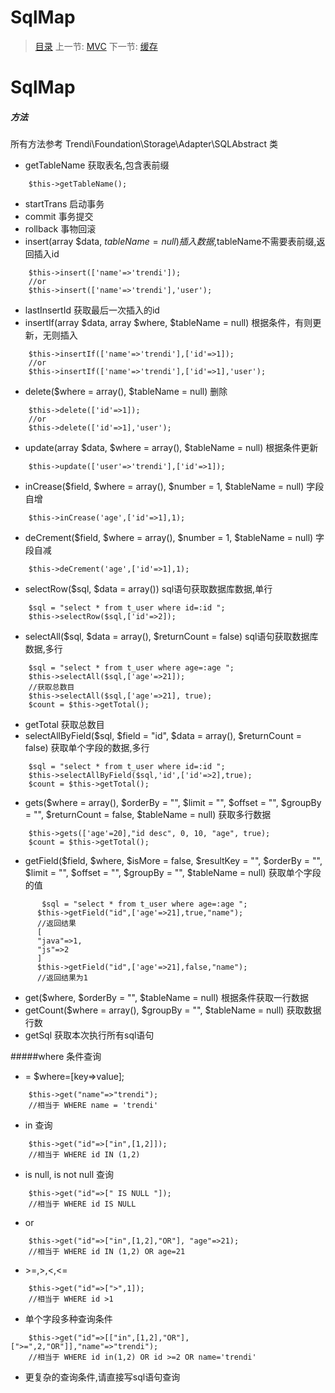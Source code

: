 #  SqlMap

   > [目录](<index.md>)
   > 上一节: [MVC](2.2.md)
   > 下一节: [缓存](2.4.md)


   SqlMap
========

##### 方法

所有方法参考 Trendi\Foundation\Storage\Adapter\SQLAbstract 类

* getTableName 获取表名,包含表前缀
```
    $this->getTableName();
```
* startTrans 启动事务
* commit 事务提交
* rollback 事物回滚
* insert(array $data, $tableName = null) 插入数据,$tableName不需要表前缀,返回插入id
```
    $this->insert(['name'=>'trendi']);
    //or
    $this->insert(['name'=>'trendi'],'user');
```
* lastInsertId 获取最后一次插入的id
* insertIf(array $data, array $where, $tableName = null) 根据条件，有则更新，无则插入
```
    $this->insertIf(['name'=>'trendi'],['id'=>1]);
    //or
    $this->insertIf(['name'=>'trendi'],['id'=>1],'user');
```
* delete($where = array(), $tableName = null) 删除
```
    $this->delete(['id'=>1]);
    //or
    $this->delete(['id'=>1],'user');
```
* update(array $data, $where = array(), $tableName = null) 根据条件更新
```
    $this->update(['user'=>'trendi'],['id'=>1]);
```
* inCrease($field, $where = array(), $number = 1, $tableName = null) 字段自增
```
    $this->inCrease('age',['id'=>1],1);
```
* deCrement($field, $where = array(), $number = 1, $tableName = null) 字段自减
```
    $this->deCrement('age',['id'=>1],1);
```
* selectRow($sql, $data = array()) sql语句获取数据库数据,单行
```
    $sql = "select * from t_user where id=:id ";
    $this->selectRow($sql,['id'=>2]);
```
* selectAll($sql, $data = array(), $returnCount = false) sql语句获取数据库数据,多行
```
    $sql = "select * from t_user where age=:age ";
    $this->selectAll($sql,['age'=>21]);
    //获取总数目
    $this->selectAll($sql,['age'=>21], true);
    $count = $this->getTotal();
```
* getTotal 获取总数目
* selectAllByField($sql, $field = "id", $data = array(), $returnCount = false) 获取单个字段的数据,多行
```
    $sql = "select * from t_user where id=:id ";
    $this->selectAllByField($sql,'id',['id'=>2],true);
    $count = $this->getTotal();
```
* gets($where = array(), $orderBy = "", $limit = "", $offset = "", $groupBy = "", $returnCount = false, $tableName = null) 获取多行数据
```
    $this->gets(['age'=20],"id desc", 0, 10, "age", true);
    $count = $this->getTotal();
```
* getField($field, $where, $isMore = false, $resultKey = "", $orderBy = "", $limit = "", $offset = "", $groupBy = "", $tableName = null) 获取单个字段的值
```
       $sql = "select * from t_user where age=:age ";
      $this->getField("id",['age'=>21],true,"name");
      //返回结果
      [
      "java"=>1,
      "js"=>2
      ]
      $this->getField("id",['age'=>21],false,"name");
      //返回结果为1
```
* get($where, $orderBy = "", $tableName = null) 根据条件获取一行数据
* getCount($where = array(), $groupBy = "", $tableName = null) 获取数据行数
* getSql 获取本次执行所有sql语句

#####where 条件查询
* =
$where=[key=>value];
```
    $this->get("name"=>"trendi");
    //相当于 WHERE name = 'trendi'
```
* in 查询
```
    $this->get("id"=>["in",[1,2]]);
    //相当于 WHERE id IN (1,2)
```
* is null, is not null 查询
```
    $this->get("id"=>[" IS NULL "]);
    //相当于 WHERE id IS NULL
```
* or
```
    $this->get("id"=>["in",[1,2],"OR"], "age"=>21);
    //相当于 WHERE id IN (1,2) OR age=21
```
* \>=,>,<,<=
```
    $this->get("id"=>[">",1]);
    //相当于 WHERE id >1
```
* 单个字段多种查询条件
```
    $this->get("id"=>[["in",[1,2],"OR"],[">=",2,"OR"]],"name"=>"trendi");
    //相当于 WHERE id in(1,2) OR id >=2 OR name='trendi'
```
* 更复杂的查询条件,请直接写sql语句查询